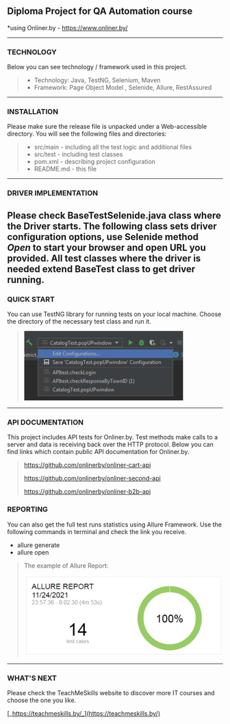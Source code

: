 ## Diploma Project for QA Automation course
 *using Onliner.by  -   https://www.onliner.by/  


---
### TECHNOLOGY

Below you can see technology / framework used in this project. 

> * Technology: Java, TestNG, Selenium, Maven
> * Framework: Page Object Model , Selenide, Allure, RestAssured
---

### INSTALLATION

Please make sure the release file is unpacked under  a Web-accessible directory. You will see the following files and directories:

> * src/main  - including all the test logic and additional files
> * src/test - including test classes
> * pom.xml - describing project configuration
> * README.md - this file

---
### DRIVER IMPLEMENTATION

Please check BaseTestSelenide.java class where the Driver starts.
The following class sets driver configuration options, use Selenide method _**Open**_  to start your browser and open URL you provided.
All test classes where the driver is needed extend BaseTest class to get driver running.
---
### QUICK START 

You can use TestNG library for running tests on your local machine.
Choose the directory of the necessary test class and run it.

>![configurations](config.png?raw=true "Title")
---
### API DOCUMENTATION

This project includes API tests for Onliner.by.
Test methods make calls to a server and data is receiving back over the HTTP protocol.
Below you can find links which contain public API documentation for Onliner.by.
>https://github.com/onlinerby/onliner-cart-api
> 
> https://github.com/onlinerby/onliner-second-api
> 
> https://github.com/onlinerby/onliner-b2b-api
### REPORTING
You can also get the full test runs statistics using Allure Framework.
Use the following commands in terminal and check the link you receive.
* allure generate 
* allure open 

>The example of Allure Report:
>
>![allure](report.png)

---
### WHAT'S NEXT 
Please check the TeachMeSkills website to discover more IT courses and choose the one you like.

[_https://teachmeskills.by/_](https://teachmeskills.by/)